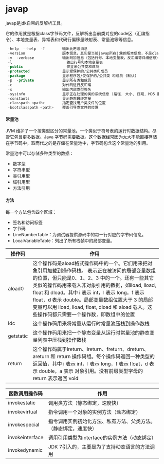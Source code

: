 # javap

javap是jdk自带的反解析工具。

它的作用就是根据class字节码文件，反解析出当前类对应的code区（汇编指令）、本地变量表、异常表和代码行偏移量映射表、常量池等等信息。

```kotlin
 -help  --help  -?        输出此用法消息
 -version                 版本信息，其实是当前javap所在jdk的版本信息，不是class在哪个jdk下生成的。
 -v  -verbose             输出附加信息（包括行号、本地变量表，反汇编等详细信息）
 -l                         输出行号和本地变量表
 -public                    仅显示公共类和成员
 -protected               显示受保护的/公共类和成员
 -package                 显示程序包/受保护的/公共类 和成员 (默认)
 -p  -private             显示所有类和成员
 -c                       对代码进行反汇编
 -s                       输出内部类型签名
 -sysinfo                 显示正在处理的类的系统信息 (路径, 大小, 日期, MD5 散列)
 -constants               显示静态最终常量
 -classpath <path>        指定查找用户类文件的位置
 -bootclasspath <path>    覆盖引导类文件的位置
```

#### 常量池

JVM 维护了一个按类型区分的常量池，一个类似于符号表的运行时数据结构。尽管它包含更多数据。Java 字节码需要数据。这个数据经常因为太大不能直接存储在字节码中，取而代之的是存储在常量池中，字节码包含这个常量池的引用。

常量池中可以存储多种类型的数据：

- 数字型
- 字符串型
- 类引用型
- 域引用型
- 方法引用

#### 方法

每一个方法包含四个区域：

- 签名和访问标签
- 字节码
- LineNumberTable：为调试器提供源码中的每一行对应的字节码信息。
- LocalVariableTable：列出了所有栈帧中的局部变量。

| 操作码    | 作用                                                         |
| --------- | ------------------------------------------------------------ |
| aload0    | 这个操作码是aload格式操作码中的一个。它们用来把对象引用加载到操作码栈。 表示正在被访问的局部变量数组的位置，但只能是0、1、2、3 中的一个。还有一些其它类似的操作码用来载入非对象引用的数据，如iload, lload, float 和 dload。其中 i 表示 int，l 表示 long，f 表示 float，d 表示 double。局部变量数组位置大于 3 的局部变量可以用 iload, lload, float, dload 和 aload 载入。这些操作码都只需要一个操作数，即数组中的位置 |
| ldc       | 这个操作码用来将常量从运行时常量池压栈到操作数栈             |
| getstatic | 这个操作码用来把一个静态变量从运行时常量池的静态变量列表中压栈到操作数栈 |
| return    | 这个操作码属于ireturn、lreturn、freturn、dreturn、areturn 和 return 操作码组。每个操作码返回一种类型的返回值，其中 i 表示 int，l 表示 long，f 表示 float，d 表示 double，a 表示 对象引用。没有前缀类型字母的 return 表示返回 void |

| 函数调用操作码  | 作用                                                         |
| --------------- | ------------------------------------------------------------ |
| invokestatic    | 调用类方法（静态绑定，速度快）                               |
| invokevirtual   | 指令调用一个对象的实例方法（动态绑定）                       |
| invokespecial   | 指令调用实例初始化方法、私有方法、父类方法。（静态绑定，速度快） |
| invokeinterface | 调用引用类型为interface的实例方法（动态绑定）                |
| invokedynamic   | JDK 7引入的，主要是为了支持动态语言的方法调用                |